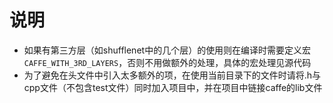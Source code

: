 说明
============================================
*	如果有第三方层（如shufflenet中的几个层）的使用则在编译时需要定义宏`CAFFE_WITH_3RD_LAYERS`，否则不用做额外的处理，具体的宏处理见源代码
*	为了避免在头文件中引入太多额外的项，在使用当前目录下的文件时请将.h与cpp文件（不包含test文件）同时加入项目中，并在项目中链接caffe的lib文件